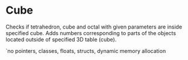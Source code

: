 # Cube

Checks if tetrahedron, cube and octal with given parameters are inside specified cube. Adds numbers corresponding to parts of the objects located outside of specified 3D table (cube).

`no pointers, classes, floats, structs, dynamic memory allocation
